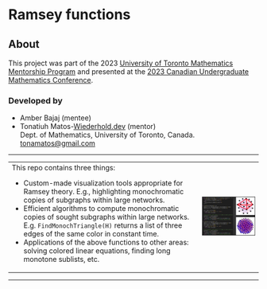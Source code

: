 # Ramsey functions

## About

This project was part of the 2023 <a href="https://www.mathematics.utoronto.ca/outreach/current-programs/grades-9-12-programs/math-mentorship">University of Toronto Mathematics Mentorship Program</a> and presented at the <a href="http://www.fields.utoronto.ca/activities/22-23/CUMC2023">2023 Canadian Undergraduate Mathematics Conference</a>.

### Developed by

- Amber Bajaj (mentee)<br/>
- Tonatiuh Matos-[Wiederhold.dev](https://wiederhold.dev) (mentor)<br/>
  Dept. of Mathematics, University of Toronto, Canada.<br/>
  tonamatos@gmail.com

---

<table>
<tr>
<td>
This repo contains three things:

- Custom-made visualization tools appropriate for Ramsey theory. E.g., highlighting monochromatic copies of subgraphs within large networks.
- Efficient algorithms to compute monochromatic copies of sought subgraphs within large networks. E.g. `FindMonochTriangle(H)` returns a list of three edges of the same color in constant time.
- Applications of the above functions to other areas: solving colored linear equations, finding long monotone sublists, etc.

</td>
<td>

<p align="center">
<img src="./programming2.PNG" width="600"/>
</p>

</td>
</tr>
</table>

---
